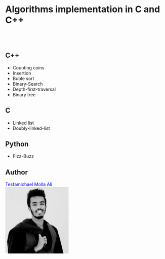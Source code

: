 # Algorithms implementation in C and C++

 </br></br>

C++ 
-------
* Counting coins
* Insertion 
* Buble sort
* Binary-Search
* Depth-first-traversal
* Binary tree
  
C 
---------
* Linked list
* Doubly-linked-list

Python 
---------
* Fizz-Buzz

## **Author**
<span style="color:blue">Tesfamichael Molla Ali</span> \
<img src="image1.jpg" alt="drawing" width="200"/>
